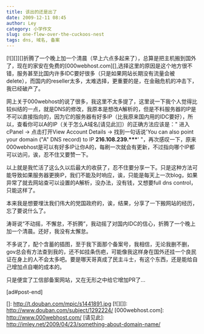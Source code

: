 ```yaml
---
title: 该出的还是出了
date: 2009-12-11 08:45
author: Ley
category: 小学作文
slug: one-flew-over-the-cuckoos-nest
tags: dns, 域名, 备案
---
```

[![][]][]折腾了一个晚上加一个清晨（早上六点多起来了），总算是把主机搬到国外了，现在的家安在免费的[000webhost.com][],选择这里的原因是这个地方很不错，服务甚至比国内许多IDC要好很多（只是如果网站长期没有流量会被delete），而国内的reseller太多，太难选择，更重要的是，在金融危机的冲击下，我已经破产了。

网上关于000webhost的说了很多，我这里不太多提了，这里说一下我个人觉得比较纠结的一点，就是DNS的修改，我原本是想改A解析的，但是不料服务器的IP是不可以直接指向的，因为它的服务器有好多IP（比我原来国内用的IDC要好），所以，查看你可以A的IP（关于怎么A域名[请见此][]）的正确方法应该是："
进入cPanel -\> 点击打开View Account Details -\> 找到一句话说'You can
also point your domain ("A" DNS record) to IP **216.108.239.\*\*\***'
"，再次感叹一下，原来000webhost是可以有好多IP让你A的，每刷一次就会有更新，不过指向哪个IP都可以访问，诶，忍不住又要赞一下。

以上就是我忙活了这么久以后最大的收获了，忍不住要分享一下。只是这种方法可能导致如果服务器更换IP，我们不能及时响应，诶，只能是每天上一次blog，如果异常了就去网站查可以设置的A解析，没办法，没有钱，又想要full
dns control，只能这样了。

本来我是想要埋汰我们伟大的党国政府的，诶，结果，分享了一下搬网站的经历，忘了要说什么了。

涛哥说“不动摇，不懈怠，不折腾”，我动摇了对国内IDC的信心，折腾了一个晚上加一个清晨。还好，我没有太懈怠。

不多说了，配个含蓄的插图，至于我下面那个备案号，我相信，无论我删不删，gov总会有方法查到我的，还不如挂条伤疤，可能像我这样身在国外还挂一个良民证在身上的人不会太多吧。要是哪天哥真成了民主斗士，有这个东西，还是能给自己增加点自嘲的成本的。

只是便宜了工信部备案网站，又在无形之中给它增加PR了...<!--more-->

[ad\#post-end]

  []: http://t.douban.com/mpic/s1441891.jpg
  [![][]]: http://www.douban.com/subject/1292224/
  [000webhost.com]: http://www.000webhost.com/
  [请见此]: http://imley.net/2009/04/23/something-about-domain-name/
